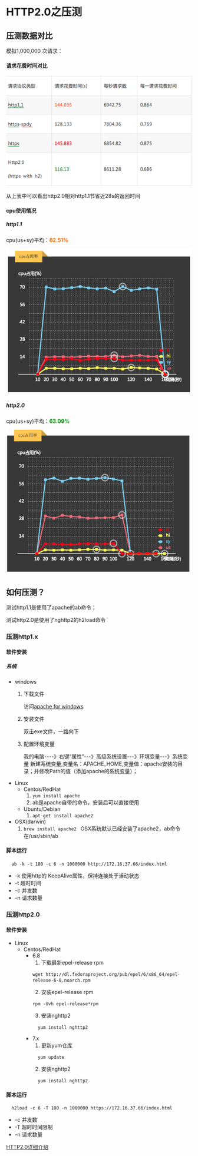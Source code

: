 # HTTP2.0之压测 


## 压测数据对比
模拟1,000,000 次请求：

#### 请求花费时间对比
![Image](assets/images/pressure_test.png)

从上表中可以看出http2.0相对http1.1节省近28s的返回时间

#### cpu使用情况

##### http1.1
cpu(us+sy)平均：<span style="color:#ff6600;font-weight:bolder;">82.51%</span>

![Image](assets/images/http1.1-cpu.png)

##### http2.0
cpu(us+sy)平均：<span style="color:#009900;font-weight:bolder;">63.09%</span>

![Image](assets/images/http2.0-cpu.png)

## 如何压测？
测试http1.1是使用了apache的ab命令；

测试http2.0是使用了nghttp2的h2load命令

### 压测http1.x

#### 软件安装
##### 系统
- windows
  1. 下载文件

      访问[apache for windows](https://www.apachehaus.com/cgi-bin/download.plx)
  2. 安装文件

      双击exe文件，一路向下
  3. 配置环境变量

      我的电脑----》右键“属性”---》高级系统设置---》环境变量---》系统变量
      新建系统变量,变量名：APACHE_HOME,变量值：apache安装的目录；并修改Path的值（添加apache的系统变量）；
- Linux
    - Centos/RedHat
      1. ``` yum install apache ```
      2. ab是apache自带的命令，安装后可以直接使用
    - Ubuntu/Debian
      1. ``` apt-get install apache2 ```
- OSX(darwin)
  1. ```brew install apache2 ```
    OSX系统默认已经安装了apache2，ab命令在/usr/sbin/ab

#### 脚本运行

```
  ab -k -t 180 -c 6 -n 1000000 http://172.16.37.66/index.html
```
- -k 使用http的 KeepAlive属性，保持连接处于活动状态
- -t 超时时间
- -c 并发数
- -n 请求数量

### 压测http2.0
#### 软件安装
  - Linux
    - Centos/RedHat
      - 6.8
        1. 下载最新epel-release rpm
        ```
        wget http://dl.fedoraproject.org/pub/epel/6/x86_64/epel-release-6-8.noarch.rpm
        ```
        2. 安装epel-release rpm
        ```
        rpm -Uvh epel-release*rpm
        ```
        3. 安装nghttp2
          ```
            yum install nghttp2
          ```
      - 7.x
        1. 更新yum仓库
          ```
            yum update
          ```
        2. 安装nghttp2
          ```
            yum install nghttp2
          ```

#### 脚本运行
```
  h2load -c 6 -T 180 -n 1000000 https://172.16.37.66/index.html
```
- -c 并发数
- -T 超时时间限制
- -n 请求数量

[HTTP2.0详细介绍](https://blog.csdn.net/xuzhimoaq/article/details/80105247)

